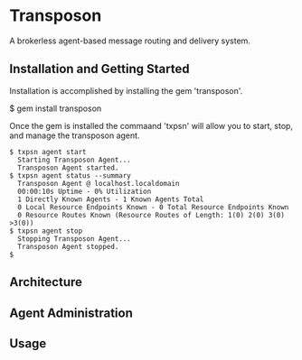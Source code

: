 Transposon
==========
A brokerless agent-based message routing and delivery system.

Installation and Getting Started
--------------------------------
Installation is accomplished by installing the gem 'transposon'.

  $ gem install transposon

Once the gem is installed the commaand 'txpsn' will allow you to start, stop, and
manage the transposon agent.

    $ txpsn agent start
      Starting Transposon Agent...
      Transposon Agent started.
    $ txpsn agent status --summary
      Transposon Agent @ localhost.localdomain
      00:00:10s Uptime - 0% Utilization
      1 Directly Known Agents - 1 Known Agents Total
      0 Local Resource Endpoints Known - 0 Total Resource Endpoints Known
      0 Resource Routes Known (Resource Routes of Length: 1(0) 2(0) 3(0) >3(0))
    $ txpsn agent stop
      Stopping Transposon Agent...
      Transposon Agent stopped.
    $

Architecture
------------

Agent Administration
--------------------

Usage
-----
